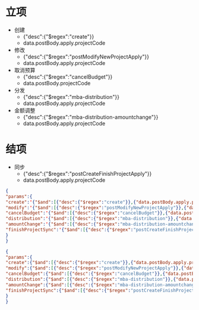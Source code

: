 # 立项  
- 创建
	- {"desc":{"$regex":"create"}}
	- data.postBody.apply.projectCode
- 修改
	- {"desc":{"$regex":"postModifyNewProjectApply"}}
	- data.postBody.apply.projectCode
- 取消预算
	- {"desc":{"$regex":"cancelBudget"}}
	- data.postBody.projectCode
- 分发
	- {"desc":{"$regex":"mba-distribution"}}
	- data.postBody.apply.projectCode
- 金额调整
	- {"desc":{"$regex":"mba-distribution-amountchange"}}
	- data.postBody.apply.projectCode
# 结项
- 同步
	- {"desc":{"$regex":"postCreateFinishProjectApply"}}
	- data.postBody.apply.projectCode

~~~json
{
"params":{
"create":'{"$and":[{"desc":{"$regex":"create"}},{"data.postBody.apply.projectCode":"templateCode"}]}',
"modify":'{"$and":[{"desc":{"$regex":"postModifyNewProjectApply"}},{"data.postBody.apply.projectCode":"templateCode"}]}',
"cancelBudget":'{"$and":[{"desc":{"$regex":"cancelBudget"}},{"data.postBody.projectCode":"templateCode"}]}',
"distribution":'{"$and":[{"desc":{"$regex":"mba-distribution"}},{"data.postBody.apply.projectCode":"templateCode"}]}',
"amountChange":'{"$and":[{"desc":{"$regex":"mba-distribution-amountchange"}},{"data.postBody.apply.projectCode":"templateCode"}]}',
"finishProjectSync":'{"$and":[{"desc":{"$regex":"postCreateFinishProjectApply"}},{"data.postBody.apply.projectCode":"templateCode"}]}',
}
}
~~~

~~~json
{
"params":{
"create":{"$and":[{"desc":{"$regex":"create"}},{"data.postBody.apply.projectCode":"templateCode"}]},
"modify":{"$and":[{"desc":{"$regex":"postModifyNewProjectApply"}},{"data.postBody.apply.projectCode":"templateCode"}]},
"cancelBudget":{"$and":[{"desc":{"$regex":"cancelBudget"}},{"data.postBody.projectCode":"templateCode"}]},
"distribution":{"$and":[{"desc":{"$regex":"mba-distribution"}},{"data.postBody.apply.projectCode":"templateCode"}]},
"amountChange":{"$and":[{"desc":{"$regex":"mba-distribution-amountchange"}},{"data.postBody.apply.projectCode":"templateCode"}]},
"finishProjectSync":{"$and":[{"desc":{"$regex":"postCreateFinishProjectApply"}},{"data.postBody.apply.projectCode":"templateCode"}]}
}
}
~~~